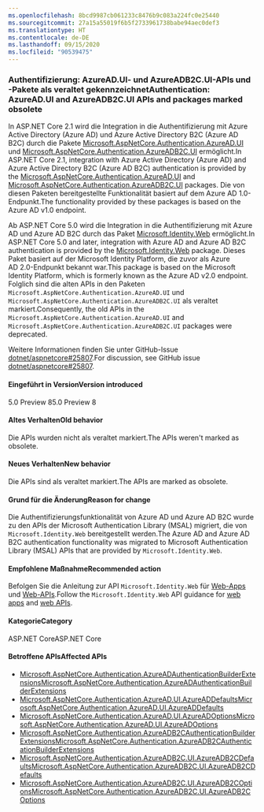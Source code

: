 ```yaml
---
ms.openlocfilehash: 8bcd9987cb061233c8476b9c083a224fc0e25440
ms.sourcegitcommit: 27a15a55019f6b5f2733961738babe94aec0def3
ms.translationtype: HT
ms.contentlocale: de-DE
ms.lasthandoff: 09/15/2020
ms.locfileid: "90539475"
---
```

### <a name="authentication-azureadui-and-azureadb2cui-apis-and-packages-marked-obsolete"></a><span data-ttu-id="cf4d7-101">Authentifizierung: AzureAD.UI- und AzureADB2C.UI-APIs und -Pakete als veraltet gekennzeichnet</span><span class="sxs-lookup"><span data-stu-id="cf4d7-101">Authentication: AzureAD.UI and AzureADB2C.UI APIs and packages marked obsolete</span></span>

<span data-ttu-id="cf4d7-102">In ASP.NET Core 2.1 wird die Integration in die Authentifizierung mit Azure Active Directory (Azure AD) und Azure Active Directory B2C (Azure AD B2C) durch die Pakete [Microsoft.AspNetCore.Authentication.AzureAD.UI](https://www.nuget.org/packages/Microsoft.AspNetCore.Authentication.AzureAD.UI) und [Microsoft.AspNetCore.Authentication.AzureADB2C.UI](https://www.nuget.org/packages/Microsoft.AspNetCore.Authentication.AzureADB2C.UI) ermöglicht.</span><span class="sxs-lookup"><span data-stu-id="cf4d7-102">In ASP.NET Core 2.1, integration with Azure Active Directory (Azure AD) and Azure Active Directory B2C (Azure AD B2C) authentication is provided by the [Microsoft.AspNetCore.Authentication.AzureAD.UI](https://www.nuget.org/packages/Microsoft.AspNetCore.Authentication.AzureAD.UI) and [Microsoft.AspNetCore.Authentication.AzureADB2C.UI](https://www.nuget.org/packages/Microsoft.AspNetCore.Authentication.AzureADB2C.UI) packages.</span></span> <span data-ttu-id="cf4d7-103">Die von diesen Paketen bereitgestellte Funktionalität basiert auf dem Azure AD 1.0- Endpunkt.</span><span class="sxs-lookup"><span data-stu-id="cf4d7-103">The functionality provided by these packages is based on the Azure AD v1.0 endpoint.</span></span>

<span data-ttu-id="cf4d7-104">Ab ASP.NET Core 5.0 wird die Integration in die Authentifizierung mit Azure AD und Azure AD B2C durch das Paket [Microsoft.Identity.Web](https://www.nuget.org/packages/Microsoft.Identity.Web) ermöglicht.</span><span class="sxs-lookup"><span data-stu-id="cf4d7-104">In ASP.NET Core 5.0 and later, integration with Azure AD and Azure AD B2C authentication is provided by the [Microsoft.Identity.Web](https://www.nuget.org/packages/Microsoft.Identity.Web) package.</span></span> <span data-ttu-id="cf4d7-105">Dieses Paket basiert auf der Microsoft Identity Platform, die zuvor als Azure AD 2.0-Endpunkt bekannt war.</span><span class="sxs-lookup"><span data-stu-id="cf4d7-105">This package is based on the Microsoft Identity Platform, which is formerly known as the Azure AD v2.0 endpoint.</span></span> <span data-ttu-id="cf4d7-106">Folglich sind die alten APIs in den Paketen `Microsoft.AspNetCore.Authentication.AzureAD.UI` und `Microsoft.AspNetCore.Authentication.AzureADB2C.UI` als veraltet markiert.</span><span class="sxs-lookup"><span data-stu-id="cf4d7-106">Consequently, the old APIs in the `Microsoft.AspNetCore.Authentication.AzureAD.UI` and `Microsoft.AspNetCore.Authentication.AzureADB2C.UI` packages were deprecated.</span></span>

<span data-ttu-id="cf4d7-107">Weitere Informationen finden Sie unter GitHub-Issue [dotnet/aspnetcore#25807](https://github.com/dotnet/aspnetcore/issues/25807).</span><span class="sxs-lookup"><span data-stu-id="cf4d7-107">For discussion, see GitHub issue [dotnet/aspnetcore#25807](https://github.com/dotnet/aspnetcore/issues/25807).</span></span>

#### <a name="version-introduced"></a><span data-ttu-id="cf4d7-108">Eingeführt in Version</span><span class="sxs-lookup"><span data-stu-id="cf4d7-108">Version introduced</span></span>

<span data-ttu-id="cf4d7-109">5.0 Preview 8</span><span class="sxs-lookup"><span data-stu-id="cf4d7-109">5.0 Preview 8</span></span>

#### <a name="old-behavior"></a><span data-ttu-id="cf4d7-110">Altes Verhalten</span><span class="sxs-lookup"><span data-stu-id="cf4d7-110">Old behavior</span></span>

<span data-ttu-id="cf4d7-111">Die APIs wurden nicht als veraltet markiert.</span><span class="sxs-lookup"><span data-stu-id="cf4d7-111">The APIs weren't marked as obsolete.</span></span>

#### <a name="new-behavior"></a><span data-ttu-id="cf4d7-112">Neues Verhalten</span><span class="sxs-lookup"><span data-stu-id="cf4d7-112">New behavior</span></span>

<span data-ttu-id="cf4d7-113">Die APIs sind als veraltet markiert.</span><span class="sxs-lookup"><span data-stu-id="cf4d7-113">The APIs are marked as obsolete.</span></span>

#### <a name="reason-for-change"></a><span data-ttu-id="cf4d7-114">Grund für die Änderung</span><span class="sxs-lookup"><span data-stu-id="cf4d7-114">Reason for change</span></span>

<span data-ttu-id="cf4d7-115">Die Authentifizierungsfunktionalität von Azure AD und Azure AD B2C wurde zu den APIs der Microsoft Authentication Library (MSAL) migriert, die von `Microsoft.Identity.Web` bereitgestellt werden.</span><span class="sxs-lookup"><span data-stu-id="cf4d7-115">The Azure AD and Azure AD B2C authentication functionality was migrated to Microsoft Authentication Library (MSAL) APIs that are provided by `Microsoft.Identity.Web`.</span></span>

#### <a name="recommended-action"></a><span data-ttu-id="cf4d7-116">Empfohlene Maßnahme</span><span class="sxs-lookup"><span data-stu-id="cf4d7-116">Recommended action</span></span>

<span data-ttu-id="cf4d7-117">Befolgen Sie die Anleitung zur API `Microsoft.Identity.Web` für [Web-Apps](https://github.com/azuread/microsoft-identity-web/wiki/web-apps) und [Web-APIs](https://github.com/azuread/microsoft-identity-web/wiki/web-apis).</span><span class="sxs-lookup"><span data-stu-id="cf4d7-117">Follow the `Microsoft.Identity.Web` API guidance for [web apps](https://github.com/azuread/microsoft-identity-web/wiki/web-apps) and [web APIs](https://github.com/azuread/microsoft-identity-web/wiki/web-apis).</span></span>

#### <a name="category"></a><span data-ttu-id="cf4d7-118">Kategorie</span><span class="sxs-lookup"><span data-stu-id="cf4d7-118">Category</span></span>

<span data-ttu-id="cf4d7-119">ASP.NET Core</span><span class="sxs-lookup"><span data-stu-id="cf4d7-119">ASP.NET Core</span></span>

#### <a name="affected-apis"></a><span data-ttu-id="cf4d7-120">Betroffene APIs</span><span class="sxs-lookup"><span data-stu-id="cf4d7-120">Affected APIs</span></span>

* [<span data-ttu-id="cf4d7-121">Microsoft.AspNetCore.Authentication.AzureADAuthenticationBuilderExtensions</span><span class="sxs-lookup"><span data-stu-id="cf4d7-121">Microsoft.AspNetCore.Authentication.AzureADAuthenticationBuilderExtensions</span></span>](/dotnet/api/microsoft.aspnetcore.authentication.azureadauthenticationbuilderextensions?view=aspnetcore-3.0)
* [<span data-ttu-id="cf4d7-122">Microsoft.AspNetCore.Authentication.AzureAD.UI.AzureADDefaults</span><span class="sxs-lookup"><span data-stu-id="cf4d7-122">Microsoft.AspNetCore.Authentication.AzureAD.UI.AzureADDefaults</span></span>](/dotnet/api/microsoft.aspnetcore.authentication.azuread.ui.azureaddefaults?view=aspnetcore-3.0)
* [<span data-ttu-id="cf4d7-123">Microsoft.AspNetCore.Authentication.AzureAD.UI.AzureADOptions</span><span class="sxs-lookup"><span data-stu-id="cf4d7-123">Microsoft.AspNetCore.Authentication.AzureAD.UI.AzureADOptions</span></span>](/dotnet/api/microsoft.aspnetcore.authentication.azuread.ui.azureadoptions?view=aspnetcore-3.0)
* [<span data-ttu-id="cf4d7-124">Microsoft.AspNetCore.Authentication.AzureADB2CAuthenticationBuilderExtensions</span><span class="sxs-lookup"><span data-stu-id="cf4d7-124">Microsoft.AspNetCore.Authentication.AzureADB2CAuthenticationBuilderExtensions</span></span>](/dotnet/api/microsoft.aspnetcore.authentication.azureadb2cauthenticationbuilderextensions?view=aspnetcore-3.0)
* [<span data-ttu-id="cf4d7-125">Microsoft.AspNetCore.Authentication.AzureADB2C.UI.AzureADB2CDefaults</span><span class="sxs-lookup"><span data-stu-id="cf4d7-125">Microsoft.AspNetCore.Authentication.AzureADB2C.UI.AzureADB2CDefaults</span></span>](/dotnet/api/microsoft.aspnetcore.authentication.azureadb2c.ui.azureadb2cdefaults?view=aspnetcore-3.0)
* [<span data-ttu-id="cf4d7-126">Microsoft.AspNetCore.Authentication.AzureADB2C.UI.AzureADB2COptions</span><span class="sxs-lookup"><span data-stu-id="cf4d7-126">Microsoft.AspNetCore.Authentication.AzureADB2C.UI.AzureADB2COptions</span></span>](/dotnet/api/microsoft.aspnetcore.authentication.azureadb2c.ui.azureadb2coptions?view=aspnetcore-3.0)

<!--

#### Affected APIs

- `T:Microsoft.AspNetCore.Authentication.AzureADAuthenticationBuilderExtensions`
- `T:Microsoft.AspNetCore.Authentication.AzureAD.UI.AzureADDefaults`
- `T:Microsoft.AspNetCore.Authentication.AzureAD.UI.AzureADOptions`
- `T:Microsoft.AspNetCore.Authentication.AzureADB2CAuthenticationBuilderExtensions`
- `T:Microsoft.AspNetCore.Authentication.AzureADB2C.UI.AzureADB2CDefaults`
- `T:Microsoft.AspNetCore.Authentication.AzureADB2C.UI.AzureADB2COptions`

-->
